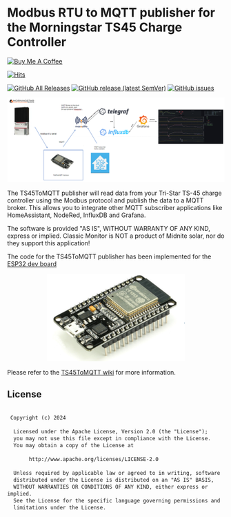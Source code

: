 <h1>Modbus RTU to MQTT publisher for the Morningstar TS45 Charge Controller</h1>

<a href="https://www.buymeacoffee.com/r4K2HIB" target="_blank"><img src="https://cdn.buymeacoffee.com/buttons/v2/default-yellow.png" alt="Buy Me A Coffee" style="height: 60px !important;width: 217px !important;" ></a>

[![Hits](https://hits.seeyoufarm.com/api/count/incr/badge.svg?url=https%3A%2F%2Fgithub.com%2FClassicDIY%2FTS45ToMQTT&count_bg=%2379C83D&title_bg=%23555555&icon=&icon_color=%23E7E7E7&title=hits&edge_flat=false)](https://hits.seeyoufarm.com)

[![GitHub All Releases](https://img.shields.io/github/downloads/ClassicDIY/TS45ToMQTT/total.svg?style=for-the-badge)](https://github.com/ClassicDIY/TS45ToMQTT/releases)
[![GitHub release (latest SemVer)](https://img.shields.io/github/v/release/ClassicDIY/TS45ToMQTT.svg?style=for-the-badge)](https://github.com/ClassicDIY/TS45ToMQTT/releases)
[![GitHub issues](https://img.shields.io/github/issues-raw/ClassicDIY/TS45ToMQTT.svg?style=for-the-badge)](https://github.com/ClassicDIY/TS45ToMQTT/issues)

<img src="./pictures/TS45ToMQTT.PNG" width="1024"/>

<p>
The TS45ToMQTT publisher will read data from your Tri-Star TS-45 charge controller using the Modbus protocol and publish the data to a MQTT broker. This allows you to integrate other MQTT subscriber applications like HomeAssistant, NodeRed, InfluxDB and Grafana.

The software is provided "AS IS", WITHOUT WARRANTY OF ANY KIND, express or implied.
Classic Monitor is NOT a product of Midnite solar, nor do they support this application!
</p>

<p>
The code for the TS45ToMQTT publisher has been implemented for the 
<a href="https://github.com/ClassicDIY/TS45ToMQTT/tree/main/code/ESP32">ESP32 dev board</a> 
</p>

<p align="center">
  <img src="./pictures/ESP32.png" width="320"/>
</p>

<p>
Please refer to the <a href="https://github.com/ClassicDIY/TS45ToMQTT/wiki">TS45ToMQTT wiki</a> for more information.
</p>


## License
```

 Copyright (c) 2024

  Licensed under the Apache License, Version 2.0 (the "License");
  you may not use this file except in compliance with the License.
  You may obtain a copy of the License at

       http://www.apache.org/licenses/LICENSE-2.0

  Unless required by applicable law or agreed to in writing, software
  distributed under the License is distributed on an "AS IS" BASIS,
  WITHOUT WARRANTIES OR CONDITIONS OF ANY KIND, either express or implied.
  See the License for the specific language governing permissions and
  limitations under the License.

```



